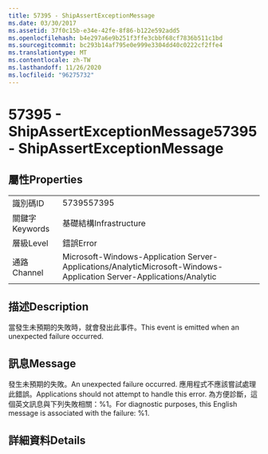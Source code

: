 ```yaml
---
title: 57395 - ShipAssertExceptionMessage
ms.date: 03/30/2017
ms.assetid: 37f0c15b-e34e-42fe-8f86-b122e592add5
ms.openlocfilehash: b4e297a6e9b251f3ffe3cbbf68cf7836b511c1bd
ms.sourcegitcommit: bc293b14af795e0e999e3304dd40c0222cf2ffe4
ms.translationtype: MT
ms.contentlocale: zh-TW
ms.lasthandoff: 11/26/2020
ms.locfileid: "96275732"
---
```

# <a name="57395---shipassertexceptionmessage"></a><span data-ttu-id="36240-102">57395 - ShipAssertExceptionMessage</span><span class="sxs-lookup"><span data-stu-id="36240-102">57395 - ShipAssertExceptionMessage</span></span>

## <a name="properties"></a><span data-ttu-id="36240-103">屬性</span><span class="sxs-lookup"><span data-stu-id="36240-103">Properties</span></span>  
  
|||  
|-|-|  
|<span data-ttu-id="36240-104">識別碼</span><span class="sxs-lookup"><span data-stu-id="36240-104">ID</span></span>|<span data-ttu-id="36240-105">57395</span><span class="sxs-lookup"><span data-stu-id="36240-105">57395</span></span>|  
|<span data-ttu-id="36240-106">關鍵字</span><span class="sxs-lookup"><span data-stu-id="36240-106">Keywords</span></span>|<span data-ttu-id="36240-107">基礎結構</span><span class="sxs-lookup"><span data-stu-id="36240-107">Infrastructure</span></span>|  
|<span data-ttu-id="36240-108">層級</span><span class="sxs-lookup"><span data-stu-id="36240-108">Level</span></span>|<span data-ttu-id="36240-109">錯誤</span><span class="sxs-lookup"><span data-stu-id="36240-109">Error</span></span>|  
|<span data-ttu-id="36240-110">通路</span><span class="sxs-lookup"><span data-stu-id="36240-110">Channel</span></span>|<span data-ttu-id="36240-111">Microsoft-Windows-Application Server-Applications/Analytic</span><span class="sxs-lookup"><span data-stu-id="36240-111">Microsoft-Windows-Application Server-Applications/Analytic</span></span>|  
  
## <a name="description"></a><span data-ttu-id="36240-112">描述</span><span class="sxs-lookup"><span data-stu-id="36240-112">Description</span></span>  

 <span data-ttu-id="36240-113">當發生未預期的失敗時，就會發出此事件。</span><span class="sxs-lookup"><span data-stu-id="36240-113">This event is emitted when an unexpected failure occurred.</span></span>  
  
## <a name="message"></a><span data-ttu-id="36240-114">訊息</span><span class="sxs-lookup"><span data-stu-id="36240-114">Message</span></span>  

 <span data-ttu-id="36240-115">發生未預期的失敗。</span><span class="sxs-lookup"><span data-stu-id="36240-115">An unexpected failure occurred.</span></span> <span data-ttu-id="36240-116">應用程式不應該嘗試處理此錯誤。</span><span class="sxs-lookup"><span data-stu-id="36240-116">Applications should not attempt to handle this error.</span></span> <span data-ttu-id="36240-117">為方便診斷，這個英文訊息與下列失敗相關：%1。</span><span class="sxs-lookup"><span data-stu-id="36240-117">For diagnostic purposes, this English message is associated with the failure: %1.</span></span>  
  
## <a name="details"></a><span data-ttu-id="36240-118">詳細資料</span><span class="sxs-lookup"><span data-stu-id="36240-118">Details</span></span>
